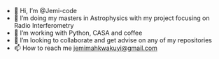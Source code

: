 - 👋 Hi, I’m @Jemi-code
- 👀 I’m doing my masters in Astrophysics with my project focusing on Radio Interferometry
- 🌱 I’m working with Python, CASA and coffee
- 💞️ I’m looking to collaborate and get advise on any of my repositories
- 📫 How to reach me jemimahkwakuyi@gmail.com

<!---
Jemi-code/Jemi-code is a ✨ special ✨ repository because its `README.md` (this file) appears on your GitHub profile.
You can click the Preview link to take a look at your changes.
mmvm
--->
